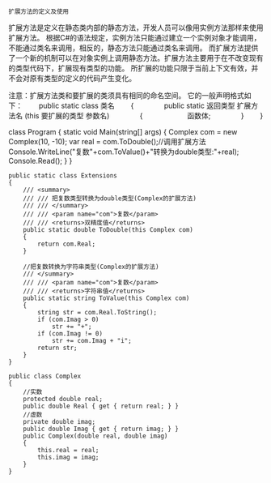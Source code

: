     扩展方法的定义及使用

扩展方法是定义在静态类内部的静态方法，开发人员可以像用实例方法那样来使用扩展方法。
根据C#的语法规定，实例方法只能通过建立一个实例对象才能调用，不能通过类名来调用，相反的，静态方法只能通过类名来调用。
而扩展方法提供了一个新的机制可以在对象实例上调用静态方法。扩展方法主要用于在不改变现有的类型代码下，扩展现有类型的功能。
所扩展的功能只限于当前上下文有效，并不会对原有类型的定义的代码产生变化。

注意：扩展方法类和要扩展的类须具有相同的命名空间。
它的一般声明格式如下：
　　public static class 类名
　　{
　　　　public static 返回类型 扩展方法名 (this 要扩展的类型 参数名)
　　　　{
　　　　　　函数体;
　　　　}
　　}

class Program
    {
        static void Main(string[] args)
        {
            Complex com = new Complex(10, -10);
            var real = com.ToDouble();//调用扩展方法
            Console.WriteLine("复数"+com.ToValue()+"转换为double类型:"+real);
            Console.Read();
        }
    }

    public static class Extensions
    {
        /// <summary> 
        /// /// 把复数类型转换为double类型(Complex的扩展方法) 
        /// /// </summary> 
        /// /// <param name="com">复数</param> 
        /// /// <returns>双精度值</returns> 
        public static double ToDouble(this Complex com)
        {
            return com.Real;
        }

        //把复数转换为字符串类型(Complex的扩展方法)
        /// </summary>
        /// /// <param name="com">复数</param>
        /// /// <returns>字符串值</returns>
        public static string ToValue(this Complex com)
        {
            string str = com.Real.ToString();
            if (com.Imag > 0)
                str += "+";
            if (com.Imag != 0)
                str += com.Imag + "i";
            return str;
        }
    }

    public class Complex 
    { 
        //实数 
        protected double real; 
        public double Real { get { return real; } } 
        //虚数 
        private double imag;
        public double Imag { get { return imag; } }
        public Complex(double real, double imag)
        {
            this.real = real;
            this.imag = imag;
        }
    }